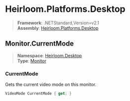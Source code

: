 # Heirloom.Platforms.Desktop

> **Framework**: .NETStandard,Version=v2.1  
> **Assembly**: [Heirloom.Platforms.Desktop][0]  

## Monitor.CurrentMode

> **Namespace**: [Heirloom.Desktop][0]  
> **Type**: [Monitor][1]  

### CurrentMode

Gets the current video mode on this monitor.

```cs
VideoMode CurrentMode { get; }
```

[0]: ../Heirloom.Platforms.Desktop.md
[1]: Heirloom.Desktop.Monitor.md

